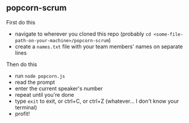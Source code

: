 ## popcorn-scrum

First do this
- navigate to wherever you cloned this repo (probably `cd <some-file-path-on-your-machine>/popcorn-scrum`)
- create a `names.txt` file with your team members' names on separate lines

Then do this
- run `node popcorn.js`
- read the prompt
- enter the current speaker's number
- repeat until you're done
- type `exit` to exit, or ctrl+C, or ctrl+Z (whatever... I don't know your terminal)
- profit!
